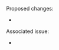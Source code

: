 Proposed changes:

<!--
Insert below list of changes in this pull request. For example:

- Added some functionality
- Deleted old things
- Fixed bug_name bug
-->

- 

Associated issue:

<!--
Insert number of associated issue. For example:

- #8
-->

- 
